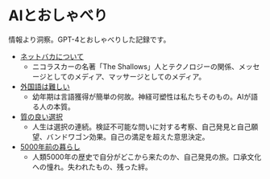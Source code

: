 # AIとおしゃべり

情報より洞察。GPT-4とおしゃべりした記録です。

* [ネットバカについて](entries/ネットバカについて.md)
  * ニコラスカーの名著「The Shallows」人とテクノロジーの関係、メッセージとしてのメディア、マッサージとしてのメディア。
* [外国語は難しい](entries/外国語は難しい.md)
  * 幼年期は言語獲得が簡単の何故。神経可塑性は私たちそのもの。AIが語る人の本質。
* [質の良い選択](entries/質の良い選択.md)
  * 人生は選択の連続。検証不可能な問いに対する考察、自己発見と自己願望、バンドワゴン効果。自己の満足を超えた意思決定。
* [5000年前の暮らし](entries/5000年前の暮らし.md)
  * 人類5000年の歴史で自分がどこから来たのか、自己発見の旅。口承文化への憧れ。失われたもの、残った絆。